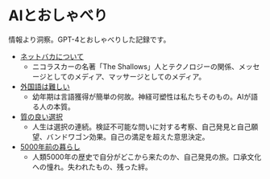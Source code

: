 # AIとおしゃべり

情報より洞察。GPT-4とおしゃべりした記録です。

* [ネットバカについて](entries/ネットバカについて.md)
  * ニコラスカーの名著「The Shallows」人とテクノロジーの関係、メッセージとしてのメディア、マッサージとしてのメディア。
* [外国語は難しい](entries/外国語は難しい.md)
  * 幼年期は言語獲得が簡単の何故。神経可塑性は私たちそのもの。AIが語る人の本質。
* [質の良い選択](entries/質の良い選択.md)
  * 人生は選択の連続。検証不可能な問いに対する考察、自己発見と自己願望、バンドワゴン効果。自己の満足を超えた意思決定。
* [5000年前の暮らし](entries/5000年前の暮らし.md)
  * 人類5000年の歴史で自分がどこから来たのか、自己発見の旅。口承文化への憧れ。失われたもの、残った絆。